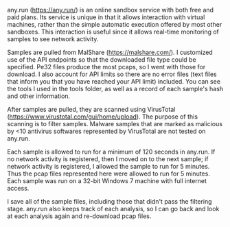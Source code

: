 any.run (https://any.run/) is an online sandbox service with both free and paid plans.  Its service is unique in that it allows interaction with virtual machines, rather than the simple automatic execution offered by most other sandboxes.  This interaction is useful since it allows real-time monitoring of samples to see network activity.

Samples are pulled from MalShare (https://malshare.com/).  I customized use of the API endpoints so that the downloaded file type could be specified.  Pe32 files produce the most pcaps, so I went with those for download.  I also account for API limits so there are no error files (text files that inform you that you have reached your API limit) included.  You can see the tools I used in the tools folder, as well as a record of each sample's hash and other information.

After samples are pulled, they are scanned using VirusTotal (https://www.virustotal.com/gui/home/upload).  The purpose of this scanning is to filter samples.  Malware samples that are marked as malicious by <10 antivirus softwares represented by VirusTotal are not tested on any.run.

Each sample is allowed to run for a minimum of 120 seconds in any.run.  If no network activity is registered, then I moved on to the next sample; if network activity is registered, I allowed the sample to run for 5 minutes.  Thus the pcap files represented here were allowed to run for 5 minutes.  Each sample was run on a 32-bit Windows 7 machine with full internet access.

I save all of the sample files, including those that didn't pass the filtering stage.  any.run also keeps track of each analysis, so I can go back and look at each analysis again and re-download pcap files.
